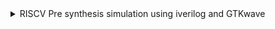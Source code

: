 <details>
  <summary> RISCV Pre synthesis simulation using iverilog and GTKwave </summary>
  <br>
  
#  AIM : Comparision of RISC-V Pre-Synthesis Simulation outputs using Iverilog GTKwave and Makerchip

The RISC-V processor was initially designed using TL-Verilog within the Makerchip IDE. To deploy it on an FPGA, the design had to be converted to Verilog, a task accomplished using the Sandpiper-SaaS compiler. Following this, pre-synthesis simulations were conducted using the GTKWave simulator.

## Simulation procedure, broken down into steps:

### Step 1: Install the Required Packages:

To install the python3, Sandpiper and gtkwave packages with the below commands
```c

sudo apt install make python python3 python3-pip git iverilog gtkwave
sudo apt-get install python3-venv
pip3 install pyyaml click sandpiper-saas
python3 -m venv .venv
source ~/.venv/bin/activate
sudo apt install make python python3 python3-pip git iverilog gtkwave docker.io
sudo chmod 666 /var/run/docker.sock

```

### Step 2: Next, clone the provided repository into the home directory.

```c
cd ~
git clone https://github.com/manili/VSDBabySoC.git

```

![Screenshot 2024-08-26 224705](https://github.com/user-attachments/assets/8e2fd0de-f89c-41b7-9e48-f4c493d2735a)

### Step 3: Replace the .tlv file in the VSDBabySoC/src/module directory with the RISC-V .tlv file that we intend to convert into Verilog.

### Step 4: Navigate to the VSDBabySoC directory.

```c

cd VSDBabySoC
```
### Step 5: Convert the RISC-V .tlv file into a .v Verilog file by executing the following command:

```c

sandpiper-saas -i ./src/module/*.tlv -o rvmyth.v --bestsv --noline -p verilog --outdir ./src/module/
```
![Screenshot 2024-08-26 231620](https://github.com/user-attachments/assets/a94a4172-7e3e-43f1-b333-f5f4cd4a8c38)

### Step 6: Generate the pre_synth_sim.vcd file by executing the following command:

```c

make pre_synth_sim

```

![Screenshot 2024-08-26 231722](https://github.com/user-attachments/assets/3de78f29-668e-454a-abd5-6c27ab2bcd50)















</details>
